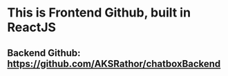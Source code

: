 <h1>This is Frontend Github, built in ReactJS</h1>
<h2>Backend Github: <a href = "https://github.com/AKSRathor/chatboxBackend" target = "_blank">https://github.com/AKSRathor/chatboxBackend</a></h2>
